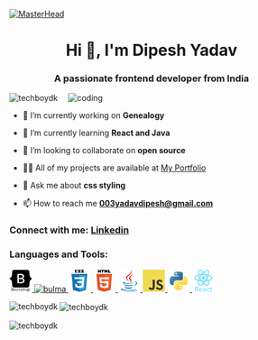 [![MasterHead](https://www.digitalsolutionservices.com/img/services/web%20development.gif)](https://www.linkedin.com/in/dipesh-yadav-174911212/)

<h1 align="center">Hi 👋, I'm Dipesh Yadav</h1>
<h3 align="center">A passionate frontend developer from India</h3>
<img src="https://cdn.dribbble.com/users/1162077/screenshots/3848914/programmer.gif" align="right" alt="coding" width="400" >

<p align="left"> <img src="https://komarev.com/ghpvc/?username=techboydk&label=Profile%20views&color=0e75b6&style=flat" alt="techboydk" /> </p>

- 🔭 I’m currently working on **Genealogy**

- 🌱 I’m currently learning **React and Java**

- 👯 I’m looking to collaborate on **open source**

- 👨‍💻 All of my projects are available at [My Portfolio](https://techboydk.github.io/portfolio/)

- 💬 Ask me about **css styling**

- 📫 How to reach me **003yadavdipesh@gmail.com**

<h3 align="left">Connect with me: <a href="https://www.linkedin.com/in/dipesh-yadav-174911212/">Linkedin<a/> </h3>
<p align="left">
</p>

<h3 align="left">Languages and Tools:</h3>
<p align="left"> <a href="https://getbootstrap.com" target="_blank" rel="noreferrer"> <img src="https://raw.githubusercontent.com/devicons/devicon/master/icons/bootstrap/bootstrap-plain-wordmark.svg" alt="bootstrap" width="40" height="40"/> </a> <a href="https://bulma.io/" target="_blank" rel="noreferrer"> <img src="https://raw.githubusercontent.com/gilbarbara/logos/804dc257b59e144eaca5bc6ffd16949752c6f789/logos/bulma.svg" alt="bulma" width="40" height="40"/> </a> <a href="https://www.w3schools.com/css/" target="_blank" rel="noreferrer"> <img src="https://raw.githubusercontent.com/devicons/devicon/master/icons/css3/css3-original-wordmark.svg" alt="css3" width="40" height="40"/> </a> <a href="https://www.w3.org/html/" target="_blank" rel="noreferrer"> <img src="https://raw.githubusercontent.com/devicons/devicon/master/icons/html5/html5-original-wordmark.svg" alt="html5" width="40" height="40"/> </a> <a href="https://www.java.com" target="_blank" rel="noreferrer"> <img src="https://raw.githubusercontent.com/devicons/devicon/master/icons/java/java-original.svg" alt="java" width="40" height="40"/> </a> <a href="https://developer.mozilla.org/en-US/docs/Web/JavaScript" target="_blank" rel="noreferrer"> <img src="https://raw.githubusercontent.com/devicons/devicon/master/icons/javascript/javascript-original.svg" alt="javascript" width="40" height="40"/> </a> <a href="https://www.python.org" target="_blank" rel="noreferrer"> <img src="https://raw.githubusercontent.com/devicons/devicon/master/icons/python/python-original.svg" alt="python" width="40" height="40"/> </a> <a href="https://reactjs.org/" target="_blank" rel="noreferrer"> <img src="https://raw.githubusercontent.com/devicons/devicon/master/icons/react/react-original-wordmark.svg" alt="react" width="40" height="40"/> </a> </p>

<p><img align="left" src="https://github-readme-stats.vercel.app/api/top-langs?username=techboydk&show_icons=true&locale=en&layout=compact" alt="techboydk" /></p>

<p>&nbsp;<img align="center" src="https://github-readme-stats.vercel.app/api?username=techboydk&show_icons=true&locale=en" alt="techboydk" /></p>

<p><img align="center" src="https://github-readme-streak-stats.herokuapp.com/?user=techboydk&" alt="techboydk" /></p>

